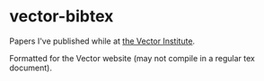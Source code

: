 # vector-bibtex
Papers I've published while at [the Vector Institute](https://vectorinstitute.ai/).

Formatted for the Vector website (may not compile in a regular tex document).
